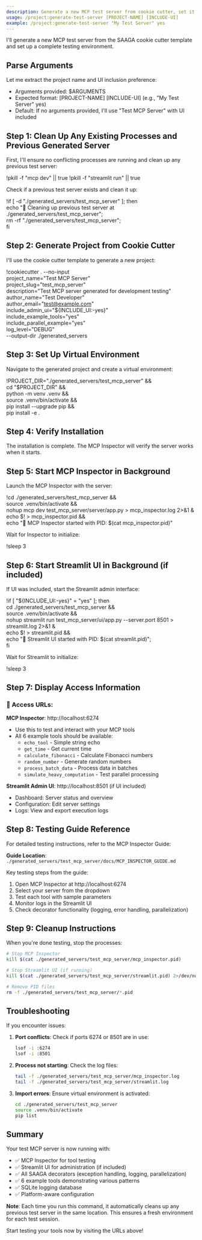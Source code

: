 ```yaml
---
description: Generate a new MCP test server from cookie cutter, set it up, and launch Inspector + UI
usage: /project:generate-test-server [PROJECT-NAME] [INCLUDE-UI]
example: /project:generate-test-server "My Test Server" yes
---
```


I'll generate a new MCP test server from the SAAGA cookie cutter template and set up a complete testing environment.

## Parse Arguments
Let me extract the project name and UI inclusion preference:
- Arguments provided: $ARGUMENTS
- Expected format: [PROJECT-NAME] [INCLUDE-UI] (e.g., "My Test Server" yes)
- Default: If no arguments provided, I'll use "Test MCP Server" with UI included

## Step 1: Clean Up Any Existing Processes and Previous Generated Server

First, I'll ensure no conflicting processes are running and clean up any previous test server:

!pkill -f "mcp dev" || true
!pkill -f "streamlit run" || true

Check if a previous test server exists and clean it up:

!if [ -d "./generated_servers/test_mcp_server" ]; then \
  echo "🧹 Cleaning up previous test server at ./generated_servers/test_mcp_server"; \
  rm -rf "./generated_servers/test_mcp_server"; \
fi

## Step 2: Generate Project from Cookie Cutter

I'll use the cookie cutter template to generate a new project:

!cookiecutter . --no-input \
  project_name="Test MCP Server" \
  project_slug="test_mcp_server" \
  description="Test MCP server generated for development testing" \
  author_name="Test Developer" \
  author_email="test@example.com" \
  include_admin_ui="${INCLUDE_UI:-yes}" \
  include_example_tools="yes" \
  include_parallel_example="yes" \
  log_level="DEBUG" \
  --output-dir ./generated_servers

## Step 3: Set Up Virtual Environment

Navigate to the generated project and create a virtual environment:

!PROJECT_DIR="./generated_servers/test_mcp_server" && \
  cd "$PROJECT_DIR" && \
  python -m venv .venv && \
  source .venv/bin/activate && \
  pip install --upgrade pip && \
  pip install -e .

## Step 4: Verify Installation

The installation is complete. The MCP Inspector will verify the server works when it starts.

## Step 5: Start MCP Inspector in Background

Launch the MCP Inspector with the server:

!cd ./generated_servers/test_mcp_server && \
  source .venv/bin/activate && \
  nohup mcp dev test_mcp_server/server/app.py > mcp_inspector.log 2>&1 & \
  echo $! > mcp_inspector.pid && \
  echo "🚀 MCP Inspector started with PID: $(cat mcp_inspector.pid)"

Wait for Inspector to initialize:

!sleep 3

## Step 6: Start Streamlit UI in Background (if included)

If UI was included, start the Streamlit admin interface:

!if [ "${INCLUDE_UI:-yes}" = "yes" ]; then \
  cd ./generated_servers/test_mcp_server && \
  source .venv/bin/activate && \
  nohup streamlit run test_mcp_server/ui/app.py --server.port 8501 > streamlit.log 2>&1 & \
  echo $! > streamlit.pid && \
  echo "🎨 Streamlit UI started with PID: $(cat streamlit.pid)"; \
fi

Wait for Streamlit to initialize:

!sleep 3

## Step 7: Display Access Information

### 🔗 Access URLs:

**MCP Inspector**: http://localhost:6274
- Use this to test and interact with your MCP tools
- All 6 example tools should be available:
  - `echo_tool` - Simple string echo
  - `get_time` - Get current time
  - `calculate_fibonacci` - Calculate Fibonacci numbers
  - `random_number` - Generate random numbers
  - `process_batch_data` - Process data in batches
  - `simulate_heavy_computation` - Test parallel processing

**Streamlit Admin UI**: http://localhost:8501 (if UI included)
- Dashboard: Server status and overview
- Configuration: Edit server settings
- Logs: View and export execution logs

## Step 8: Testing Guide Reference

For detailed testing instructions, refer to the MCP Inspector Guide:

**Guide Location**: `./generated_servers/test_mcp_server/docs/MCP_INSPECTOR_GUIDE.md`

Key testing steps from the guide:
1. Open MCP Inspector at http://localhost:6274
2. Select your server from the dropdown
3. Test each tool with sample parameters
4. Monitor logs in the Streamlit UI
5. Check decorator functionality (logging, error handling, parallelization)

## Step 9: Cleanup Instructions

When you're done testing, stop the processes:

```bash
# Stop MCP Inspector
kill $(cat ./generated_servers/test_mcp_server/mcp_inspector.pid)

# Stop Streamlit UI (if running)
kill $(cat ./generated_servers/test_mcp_server/streamlit.pid) 2>/dev/null || true

# Remove PID files
rm -f ./generated_servers/test_mcp_server/*.pid
```

## Troubleshooting

If you encounter issues:

1. **Port conflicts**: Check if ports 6274 or 8501 are in use:
   ```bash
   lsof -i :6274
   lsof -i :8501
   ```

2. **Process not starting**: Check the log files:
   ```bash
   tail -f ./generated_servers/test_mcp_server/mcp_inspector.log
   tail -f ./generated_servers/test_mcp_server/streamlit.log
   ```

3. **Import errors**: Ensure virtual environment is activated:
   ```bash
   cd ./generated_servers/test_mcp_server
   source .venv/bin/activate
   pip list
   ```

## Summary

Your test MCP server is now running with:
- ✅ MCP Inspector for tool testing
- ✅ Streamlit UI for administration (if included)
- ✅ All SAAGA decorators (exception handling, logging, parallelization)
- ✅ 6 example tools demonstrating various patterns
- ✅ SQLite logging database
- ✅ Platform-aware configuration

**Note**: Each time you run this command, it automatically cleans up any previous test server in the same location. This ensures a fresh environment for each test session.

Start testing your tools now by visiting the URLs above!